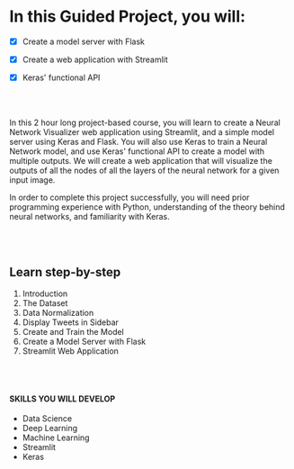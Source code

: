 # In this Guided Project, you will:
- [x] Create a model server with Flask

- [x] Create a web application with Streamlit

- [x] Keras' functional API

<br/><br/>

In this 2 hour long project-based course, you will learn to create a Neural Network Visualizer web application using Streamlit, and a simple model server using Keras and Flask. You will also use Keras to train a Neural Network model, and use Keras' functional API to create a model with multiple outputs. We will create a web application that will visualize the outputs of all the nodes of all the layers of the neural network for a given input image.

In order to complete this project successfully, you will need prior programming experience with Python, understanding of the theory behind neural networks, and familiarity with Keras.

<br/><br/>

## Learn step-by-step

1. Introduction
2. The Dataset
3. Data Normalization
4. Display Tweets in Sidebar
5. Create and Train the Model
6. Create a Model Server with Flask
7. Streamlit Web Application

<br/><br/>

#### SKILLS YOU WILL DEVELOP
* Data Science
* Deep Learning
* Machine Learning
* Streamlit
* Keras
  
